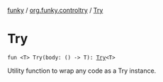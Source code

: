 [funky](../index.md) / [org.funky.controltry](index.md) / [Try](.)

# Try

`fun <T> Try(body: () -> T): `[`Try`](-try/index.md)`<T>`

Utility function to wrap any code as a Try instance.


